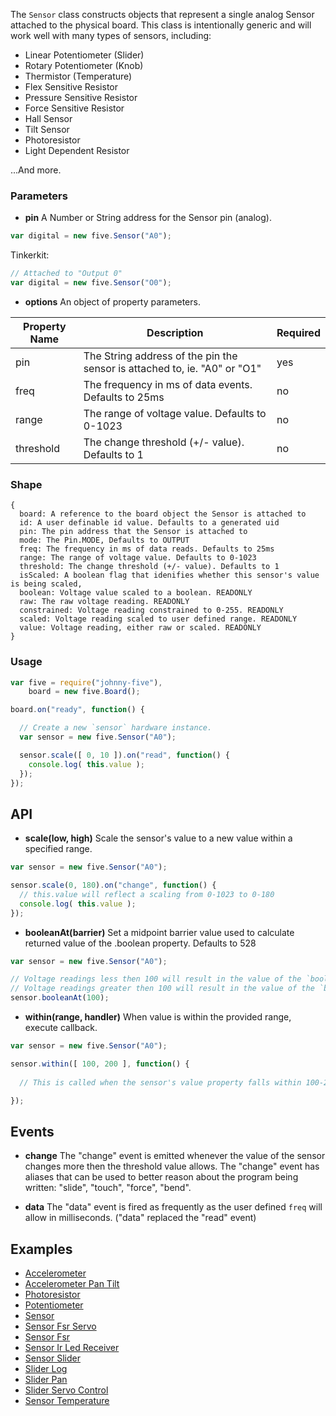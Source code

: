 The `Sensor` class constructs objects that represent a single analog Sensor attached to the physical board. This class is intentionally generic and will work well with many types of sensors, including:

- Linear Potentiometer (Slider)
- Rotary Potentiometer (Knob)
- Thermistor (Temperature)
- Flex Sensitive Resistor
- Pressure Sensitive Resistor
- Force Sensitive Resistor
- Hall Sensor
- Tilt Sensor
- Photoresistor 
- Light Dependent Resistor

...And more.

### Parameters

- **pin** A Number or String address for the Sensor pin (analog).
```js
var digital = new five.Sensor("A0");
```
Tinkerkit: 
```js
// Attached to "Output 0"
var digital = new five.Sensor("O0");
```


- **options** An object of property parameters.
<table>
  <thead>
    <tr>
      <th>Property Name</th>
      <th>Description</th>
      <th>Required</th>
    </tr>
  </thead>
  <tbody>
    <tr>
      <td>pin</td>
      <td>The String address of the pin the sensor is attached to, ie. "A0" or "O1"</td>
      <td>yes</td>
    </tr>
    <tr>
      <td>freq</td>
      <td>The frequency in ms of data events. Defaults to 25ms</td>
      <td>no</td>
    </tr>
    <tr>
      <td>range</td>
      <td>The range of voltage value. Defaults to 0-1023</td>
      <td>no</td>
    </tr>
    <tr>
      <td>threshold</td>
      <td>The change threshold (+/- value). Defaults to 1</td>
      <td>no</td>
    </tr>
  </tbody>
</table>


### Shape

```
{ 
  board: A reference to the board object the Sensor is attached to
  id: A user definable id value. Defaults to a generated uid
  pin: The pin address that the Sensor is attached to
  mode: The Pin.MODE, Defaults to OUTPUT
  freq: The frequency in ms of data reads. Defaults to 25ms
  range: The range of voltage value. Defaults to 0-1023
  threshold: The change threshold (+/- value). Defaults to 1
  isScaled: A boolean flag that idenifies whether this sensor's value is being scaled,
  boolean: Voltage value scaled to a boolean. READONLY
  raw: The raw voltage reading. READONLY
  constrained: Voltage reading constrained to 0-255. READONLY
  scaled: Voltage reading scaled to user defined range. READONLY
  value: Voltage reading, either raw or scaled. READONLY
}
```



### Usage
```js
var five = require("johnny-five"), 
    board = new five.Board();

board.on("ready", function() {

  // Create a new `sensor` hardware instance.
  var sensor = new five.Sensor("A0");

  sensor.scale([ 0, 10 ]).on("read", function() {
    console.log( this.value );
  });
});
```


## API

- **scale(low, high)** Scale the sensor's value to a new value within a specified range.
```js
var sensor = new five.Sensor("A0");

sensor.scale(0, 180).on("change", function() {
  // this.value will reflect a scaling from 0-1023 to 0-180
  console.log( this.value );
});
```


- **booleanAt(barrier)** Set a midpoint barrier value used to calculate returned value of the .boolean property. Defaults to 528
```js
var sensor = new five.Sensor("A0");

// Voltage readings less then 100 will result in the value of the `boolean` property being false.
// Voltage readings greater then 100 will result in the value of the `boolean` property being true.
sensor.booleanAt(100);

```

- **within(range, handler)** When value is within the provided range, execute callback. 
```js
var sensor = new five.Sensor("A0");

sensor.within([ 100, 200 ], function() {
  
  // This is called when the sensor's value property falls within 100-200

});

```

## Events

- **change** The "change" event is emitted whenever the value of the sensor changes more then the threshold value allows. The "change" event has aliases that can be used to better reason about the program being written: "slide", "touch", "force", "bend".

- **data** The "data" event is fired as frequently as the user defined `freq` will allow in milliseconds. ("data" replaced the "read" event)

## Examples
- [Accelerometer](https://github.com/rwldrn/johnny-five/blob/master/docs/accelerometer.md)
- [Accelerometer Pan Tilt](https://github.com/rwldrn/johnny-five/blob/master/docs/accelerometer-pan-tilt.md)
- [Photoresistor](https://github.com/rwldrn/johnny-five/blob/master/docs/photoresistor.md)
- [Potentiometer](https://github.com/rwldrn/johnny-five/blob/master/docs/potentiometer.md)
- [Sensor](https://github.com/rwldrn/johnny-five/blob/master/docs/sensor.md)
- [Sensor Fsr Servo](https://github.com/rwldrn/johnny-five/blob/master/docs/sensor-fsr-servo.md)
- [Sensor Fsr](https://github.com/rwldrn/johnny-five/blob/master/docs/sensor-fsr.md)
- [Sensor Ir Led Receiver](https://github.com/rwldrn/johnny-five/blob/master/docs/sensor-ir-led-receiver.md)
- [Sensor Slider](https://github.com/rwldrn/johnny-five/blob/master/docs/sensor-slider.md)
- [Slider Log](https://github.com/rwldrn/johnny-five/blob/master/docs/slider-log.md)
- [Slider Pan](https://github.com/rwldrn/johnny-five/blob/master/docs/slider-pan.md)
- [Slider Servo Control](https://github.com/rwldrn/johnny-five/blob/master/docs/slider-servo-control.md)
- [Sensor Temperature](https://github.com/rwldrn/johnny-five/blob/master/docs/sensor-temperature.md)


